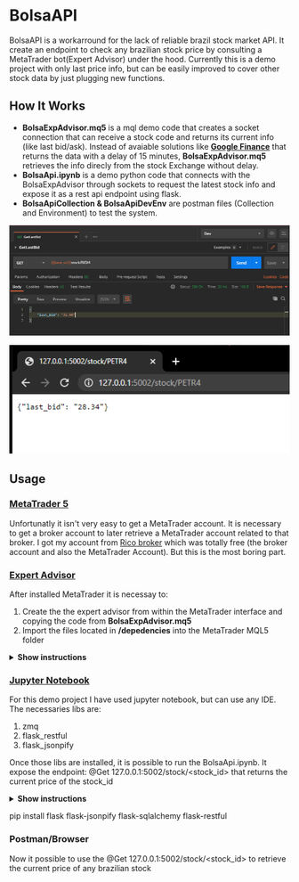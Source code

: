 # BolsaAPI

BolsaAPI is a workarround for the lack of reliable brazil stock market API. It create an endpoint to check any brazilian stock price by consulting a MetaTrader bot(Expert Advisor) under the hood. Currently this is a demo project with only last price info, but can be easily improved to cover other stock data by just plugging new functions.

## How It Works

* **BolsaExpAdvisor.mq5** is a mql demo code that creates a socket connection that can receive a stock code and returns its current info (like last bid/ask). Instead of avaiable solutions like **[Google Finance]** that returns the data with a delay of 15 minutes, **BolsaExpAdvisor.mq5** retrieves the info direcly from the stock Exchange without delay.
* **BolsaApi.ipynb** is a demo python code that connects with the BolsaExpAdvisor through sockets to request the latest stock info and expose it as a rest api endpoint using flask.
* **BolsaApiCollection & BolsaApiDevEnv** are postman files (Collection and Environment) to test the system.

[Google Finance]: https://www.google.com/finance

<p align="center">
  <img src="./img/PostmanResponse.png" alt="PostmanResponse" width="738">
</p>


<p align="center">
  <img src="./img/BrowserResponse.png" alt="BrowserResponse" width="738">
</p>


## Usage

### [MetaTrader 5]

Unfortunatly it isn't very easy to get a MetaTrader account. It is necessary to get a broker account to later retrieve a MetaTrader account related to that broker. I got my account from [Rico broker] which was totally free (the broker account and also the MetaTrader Account). But this is the most boring part.

[MetaTrader 5]: https://www.metatrader5.com/
[Rico broker]: https://www.rico.com.vc/metatrader/


### [Expert Advisor]

After installed MetaTrader it is necessay to:
1. Create the the expert advisor from within the MetaTrader interface and copying the code from **BolsaExpAdvisor.mq5**
2. Import the files located in **/depedencies** into the MetaTrader MQL5 folder

<details><summary><b>Show instructions</b></summary>
  
  1. Paste the code from **BolsaExpAdvisor.mq5** into the created expert advisor. The expert advisor can be created here:
  <p align="center">
  <img src="./img/CreateExpertAdvisor.png" alt="CreateExpertAdvisor" width="325">
  </p>
  
  2. Rembember to replace the each file into the correct location. You are not supposed to replace anything. The MQL5 folder can  be located here (MetaEditor 5):
  <p align="center">
  <img src="./img/Dependencies.png" alt="Dependencies" width="325">
  </p>
  
</details>

[Expert Advisor]: https://www.metatrader5.com/en/terminal/help/algotrading/trade_robots_indicators

### [Jupyter Notebook]

For this demo project I have used jupyter notebook, but can use any IDE. The necessaries libs are: 
1. zmq
2. flask_restful
3. flask_jsonpify

Once those libs are installed, it is possible to run the BolsaApi.ipynb. It expose the endpoint: @Get 127.0.0.1:5002/stock/<stock_id> that returns the current price of the stock_id

<details><summary><b>Show instructions</b></summary>

     ```sh
    $ pip install zmq flask flask-restful flask-jsonpify
    ```
</details>

pip install flask flask-jsonpify flask-sqlalchemy flask-restful

[Jupyter Notebook]: https://jupyter.org/

### Postman/Browser

Now it possible to use the  @Get 127.0.0.1:5002/stock/<stock_id> to retrieve the current price of any brazilian stock
